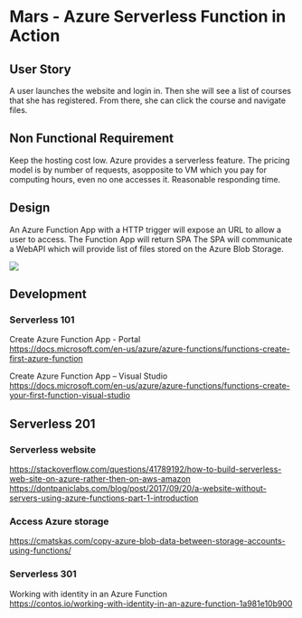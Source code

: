 # Mars - Azure Serverless Function in Action

## User Story
A user launches the website and login in. Then she will see a list of courses that she has registered. From there, she can click the course and navigate files.

## Non Functional Requirement 
Keep the hosting cost low. Azure provides a serverless feature. The pricing model is by number of requests, asopposite to VM which you pay for computing hours, even no one accesses it.
Reasonable responding time.

## Design
An Azure Function App with a HTTP trigger will expose an URL to allow a user to access.
The Function App will return SPA
The SPA will communicate a WebAPI which will provide list of files stored on the Azure Blob Storage. 

<img src="https://github.com/victorguo1/Mars/blob/bf3034e515b53ee6845bf7c99d9169fe9dbe45bc/Assets/Mars%20Site%20Architecture.jpg?raw=true" ></img> 

## Development
### Serverless 101 
Create Azure Function App - Portal                                     
https://docs.microsoft.com/en-us/azure/azure-functions/functions-create-first-azure-function

Create Azure Function App – Visual Studio                                         
https://docs.microsoft.com/en-us/azure/azure-functions/functions-create-your-first-function-visual-studio

## Serverless 201
### Serverless website
https://stackoverflow.com/questions/41789192/how-to-build-serverless-web-site-on-azure-rather-then-on-aws-amazon
https://dontpaniclabs.com/blog/post/2017/09/20/a-website-without-servers-using-azure-functions-part-1-introduction

### Access Azure storage
https://cmatskas.com/copy-azure-blob-data-between-storage-accounts-using-functions/

### Serverless 301
Working with identity in an Azure Function                  
https://contos.io/working-with-identity-in-an-azure-function-1a981e10b900
